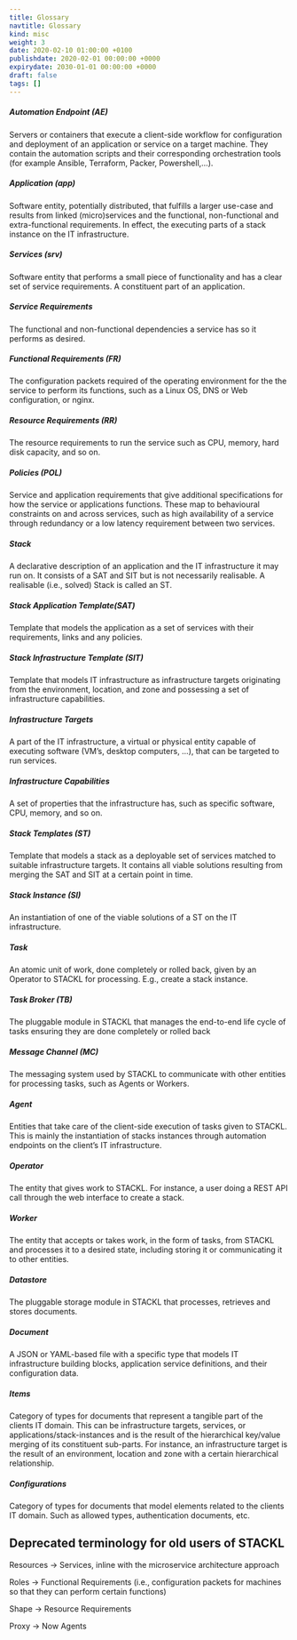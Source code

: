 ```yaml
---
title: Glossary
navtitle: Glossary
kind: misc
weight: 3
date: 2020-02-10 01:00:00 +0100
publishdate: 2020-02-01 00:00:00 +0000
expirydate: 2030-01-01 00:00:00 +0000
draft: false
tags: []
---
```

##### Automation Endpoint (AE)

Servers or containers that execute a client-side workflow for configuration and deployment of an application or service on a target machine. They contain the automation scripts and their corresponding orchestration tools (for example Ansible, Terraform, Packer, Powershell,…).

##### Application (app)

Software entity, potentially distributed, that fulfills a larger use-case and results from linked (micro)services and the functional, non-functional and extra-functional requirements. In effect, the executing parts of a stack instance on the IT infrastructure.

##### Services (srv)

Software entity that performs a small piece of functionality and has a clear set of service requirements. A constituent part of an application.

##### Service Requirements

The functional and non-functional dependencies a service has so it performs as desired.

##### Functional Requirements (FR)

The configuration packets required of the operating environment for the the service to perform its functions, such as a Linux OS, DNS or Web configuration, or nginx.

##### Resource Requirements (RR)

The resource requirements to run the service such as CPU, memory, hard disk capacity, and so on.

##### Policies (POL)

Service and application requirements that give additional specifications for how the service or applications functions.
These map to behavioural constraints on and across services, such as high availability of a service through redundancy or a low latency requirement between two services.

##### Stack

A declarative description of an application and the IT infrastructure it may run on.  It consists of a SAT and SIT but is not necessarily realisable. A realisable (i.e., solved) Stack is called an ST.

##### Stack Application Template(SAT)

Template that models the application as a set of services with their requirements, links and any policies.

##### Stack Infrastructure Template (SIT)

Template that models IT infrastructure as infrastructure targets originating from the environment, location, and zone and possessing a set of infrastructure capabilities.

##### Infrastructure Targets

A part of the IT infrastructure, a virtual or physical entity capable of executing software (VM’s, desktop computers, …), that can be targeted to run services.

##### Infrastructure Capabilities

A set of properties that the infrastructure has, such as specific software, CPU, memory, and so on.

##### Stack Templates (ST)

Template that models a stack as a deployable set of services matched to suitable infrastructure targets. It contains all viable solutions resulting from merging the SAT and SIT at a certain point in time.

##### Stack Instance (SI)

An instantiation of one of the viable solutions of a ST on the IT infrastructure.

##### Task

An atomic unit of work, done completely or rolled back, given by an Operator to STACKL for processing. E.g., create a stack instance.

##### Task Broker (TB)

The pluggable module in STACKL that manages the end-to-end life cycle of tasks ensuring they are done completely or rolled back

##### Message Channel (MC)

The messaging system used by STACKL to communicate with other entities for processing tasks, such as Agents or Workers.

##### Agent

Entities that take care of the client-side execution of tasks given to STACKL. This is mainly the instantiation of stacks instances through automation endpoints on the client’s IT infrastructure.

##### Operator

The entity that gives work to STACKL. For instance, a user doing a REST API call through the web interface to create a stack.

##### Worker

The entity that accepts or takes work, in the form of tasks, from STACKL and processes it to a desired state, including storing it or communicating it to other entities.

##### Datastore

The pluggable storage module in STACKL that processes, retrieves and stores documents.

##### Document

A JSON or YAML-based file with a specific type that models IT infrastructure building blocks, application service definitions, and their configuration data.

##### Items

Category of types for documents that represent a tangible part of the clients IT domain. This can be infrastructure targets, services, or applications/stack-instances and is the result of the hierarchical key/value merging of its constituent sub-parts. For instance, an infrastructure target is the result of an environment, location and zone with a certain hierarchical relationship.

##### Configurations

Category of types for documents that model elements related to the clients IT domain. Such as allowed types, authentication documents, etc.

## Deprecated terminology for old users of STACKL

Resources → Services, inline with the microservice architecture approach

Roles → Functional Requirements (i.e., configuration packets for machines so that they can perform certain functions)

Shape → Resource Requirements

Proxy → Now Agents
